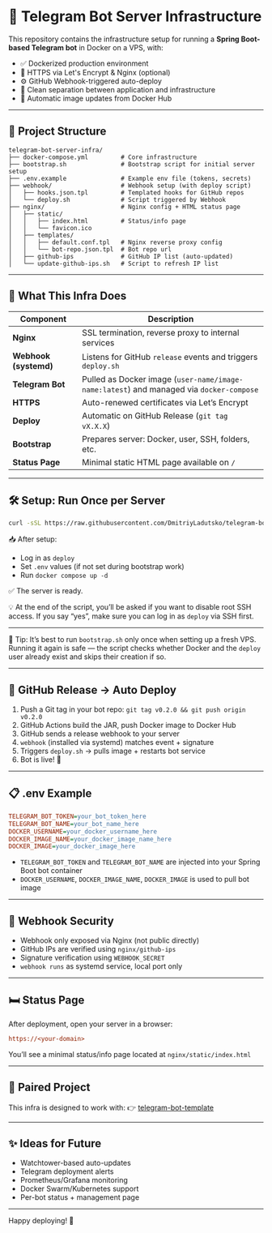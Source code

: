 # 🧱 Telegram Bot Server Infrastructure

This repository contains the infrastructure setup for running a **Spring Boot-based Telegram bot** in Docker on a VPS, with:

- ✅ Dockerized production environment
- 🔐 HTTPS via Let's Encrypt & Nginx (optional)
- ⚙️ GitHub Webhook-triggered auto-deploy
- 🐳 Clean separation between application and infrastructure
- 🔄 Automatic image updates from Docker Hub

---

## 📂 Project Structure
```
telegram-bot-server-infra/
├── docker-compose.yml         # Core infrastructure
├── bootstrap.sh               # Bootstrap script for initial server setup
├── .env.example               # Example env file (tokens, secrets)
├── webhook/                   # Webhook setup (with deploy script)
│   ├── hooks.json.tpl         # Templated hooks for GitHub repos
│   └── deploy.sh              # Script triggered by Webhook
├── nginx/                     # Nginx config + HTML status page
│   ├── static/
│   │   ├── index.html         # Status/info page
│   │   └── favicon.ico
│   ├── templates/
│   │   ├── default.conf.tpl   # Nginx reverse proxy config
│   │   └── bot-repo.json.tpl  # Bot repo url
│   ├── github-ips             # GitHub IP list (auto-updated)
│   └── update-github-ips.sh   # Script to refresh IP list
```
---

## 🚀 What This Infra Does

| Component         | Description                                                                               |
|-------------------|-------------------------------------------------------------------------------------------|
| **Nginx**         | SSL termination, reverse proxy to internal services                                       |
| **Webhook (systemd)** | Listens for GitHub `release` events and triggers `deploy.sh`                                  |
| **Telegram Bot**  | Pulled as Docker image (`user-name/image-name:latest`) and managed via `docker-compose` |
| **HTTPS**           | Auto-renewed certificates via Let’s Encrypt                                               |
| **Deploy**        | Automatic on GitHub Release (`git tag vX.X.X`)                                              |
| **Bootstrap**     | Prepares server: Docker, user, SSH, folders, etc.           |
| **Status Page**     | Minimal static HTML page available on `/`           |

---

## 🛠 Setup: Run Once per Server

```bash
curl -sSL https://raw.githubusercontent.com/DmitriyLadutsko/telegram-bot-server-infra/main/bootstrap.sh | bash
```

📥 After setup:
- Log in as `deploy`
- Set `.env` values (if not set during bootstrap work)
- Run `docker compose up -d`

✅ The server is ready.

💡 At the end of the script, you’ll be asked if you want to disable root SSH access. If you say “yes”, make sure you can log in as `deploy` via SSH first.

---

📌 Tip: It’s best to run `bootstrap.sh` only once when setting up a fresh VPS. Running it again is safe — the script checks whether Docker and the `deploy` user already exist and skips their creation if so.

---

## 🔁 GitHub Release → Auto Deploy
1. Push a Git tag in your bot repo: `git tag v0.2.0 && git push origin v0.2.0`
2. GitHub Actions build the JAR, push Docker image to Docker Hub
3. GitHub sends a release webhook to your server
4. `webhook` (installed via systemd) matches event + signature
5. Triggers `deploy.sh` → pulls image + restarts bot service
6. Bot is live! 🚀

---

## 📋 .env Example
```ini
TELEGRAM_BOT_TOKEN=your_bot_token_here
TELEGRAM_BOT_NAME=your_bot_name_here
DOCKER_USERNAME=your_docker_username_here
DOCKER_IMAGE_NAME=your_docker_image_name_here
DOCKER_IMAGE=your_docker_image_here
```
- `TELEGRAM_BOT_TOKEN` and `TELEGRAM_BOT_NAME` are injected into your Spring Boot bot container
- `DOCKER_USERNAME`, `DOCKER_IMAGE_NAME`, `DOCKER_IMAGE` is used to pull bot image

---

## 🔐 Webhook Security
- Webhook only exposed via Nginx (not public directly)
- GitHub IPs are verified using `nginx/github-ips`
- Signature verification using `WEBHOOK_SECRET`
- `webhook runs` as systemd service, local port only

---

## 🛏️ Status Page
After deployment, open your server in a browser:
```ini
https://<your-domain>
```
You’ll see a minimal status/info page located at `nginx/static/index.html`

---

## 🤝 Paired Project
This infra is designed to work with: 👉 [telegram-bot-template](https://github.com/DmitriyLadutsko/telegram-bot-template)

---

## ✨ Ideas for Future
- Watchtower-based auto-updates
- Telegram deployment alerts
- Prometheus/Grafana monitoring
- Docker Swarm/Kubernetes support
- Per-bot status + management page

---

Happy deploying! 🎉
